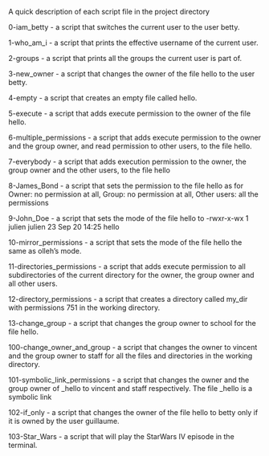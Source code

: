 


A quick description of each script file in the project directory


0-iam_betty - a script that switches the current user to the user betty. 

1-who_am_i - a script that prints the effective username of the current user.

2-groups -  a script that prints all the groups the current user is part of.

3-new_owner - a script that changes the owner of the file hello to the user betty.

4-empty - a script that creates an empty file called hello.

5-execute - a script that adds execute permission to the owner of the file hello.

6-multiple_permissions - a script that adds execute permission to the owner and the group owner, and read permission to other users, to the file hello.

7-everybody - a script that adds execution permission to the owner, the group owner and the other users, to the file hello

8-James_Bond - a script that sets the permission to the file hello as for Owner: no permission at all, Group: no permission at all, Other users: all the permissions

9-John_Doe - a script that sets the mode of the file hello to -rwxr-x-wx 1 julien julien 23 Sep 20 14:25 hello

10-mirror_permissions - a script that sets the mode of the file hello the same as olleh’s mode.

11-directories_permissions - a script that adds execute permission to all subdirectories of the current directory for the owner, the group owner and all other users.

12-directory_permissions - a script that creates a directory called my_dir with permissions 751 in the working directory.

13-change_group - a script that changes the group owner to school for the file hello.

100-change_owner_and_group - a script that changes the owner to vincent and the group owner to staff for all the files and directories in the working directory.

101-symbolic_link_permissions - a script that changes the owner and the group owner of _hello to vincent and staff respectively. The file _hello is a symbolic link

102-if_only - a script that changes the owner of the file hello to betty only if it is owned by the user guillaume.

103-Star_Wars - a script that will play the StarWars IV episode in the terminal.

